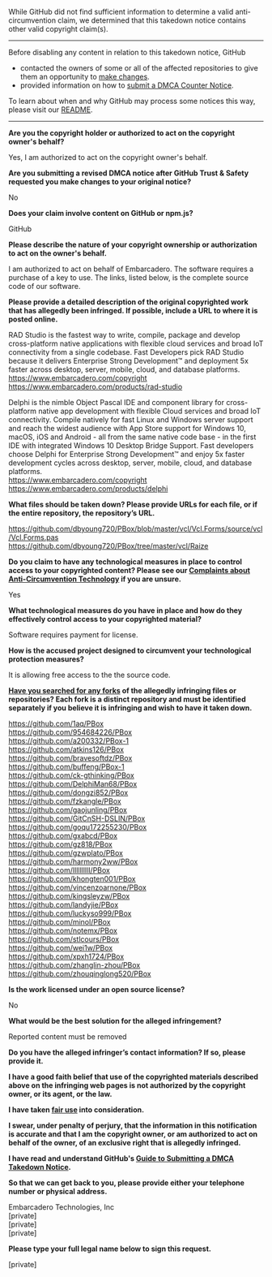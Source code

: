 While GitHub did not find sufficient information to determine a valid anti-circumvention claim, we determined that this takedown notice contains other valid copyright claim(s).

---

Before disabling any content in relation to this takedown notice, GitHub
- contacted the owners of some or all of the affected repositories to give them an opportunity to [make changes](https://docs.github.com/en/github/site-policy/dmca-takedown-policy#a-how-does-this-actually-work).
- provided information on how to [submit a DMCA Counter Notice](https://docs.github.com/en/articles/guide-to-submitting-a-dmca-counter-notice).

To learn about when and why GitHub may process some notices this way, please visit our [README](https://github.com/github/dmca/blob/master/README.md#anatomy-of-a-takedown-notice).

---

**Are you the copyright holder or authorized to act on the copyright owner's behalf?**

Yes, I am authorized to act on the copyright owner's behalf.

**Are you submitting a revised DMCA notice after GitHub Trust & Safety requested you make changes to your original notice?**

No

**Does your claim involve content on GitHub or npm.js?**

GitHub

**Please describe the nature of your copyright ownership or authorization to act on the owner's behalf.**

I am authorized to act on behalf of Embarcadero. The software requires a purchase of a key to use. The links, listed below, is the complete source code of our software.

**Please provide a detailed description of the original copyrighted work that has allegedly been infringed. If possible, include a URL to where it is posted online.**

RAD Studio is the fastest way to write, compile, package and develop cross-platform native applications with flexible cloud services and broad IoT connectivity from a single codebase. Fast Developers pick RAD Studio because it delivers Enterprise Strong Development™ and deployment 5x faster across desktop, server, mobile, cloud, and database platforms.  
https://www.embarcadero.com/copyright  
https://www.embarcadero.com/products/rad-studio

Delphi is the nimble Object Pascal IDE and component library for cross-platform native app development with flexible Cloud services and broad IoT connectivity. Compile natively for fast Linux and Windows server support and reach the widest audience with App Store support for Windows 10, macOS, iOS and Android - all from the same native code base - in the first IDE with integrated Windows 10 Desktop Bridge Support. Fast developers choose Delphi for Enterprise Strong Development™ and enjoy 5x faster development cycles across desktop, server, mobile, cloud, and database platforms.  
https://www.embarcadero.com/copyright  
https://www.embarcadero.com/products/delphi

**What files should be taken down? Please provide URLs for each file, or if the entire repository, the repository’s URL.**

https://github.com/dbyoung720/PBox/blob/master/vcl/Vcl.Forms/source/vcl/Vcl.Forms.pas  
https://github.com/dbyoung720/PBox/tree/master/vcl/Raize

**Do you claim to have any technological measures in place to control access to your copyrighted content? Please see our <a href="https://docs.github.com/articles/guide-to-submitting-a-dmca-takedown-notice#complaints-about-anti-circumvention-technology">Complaints about Anti-Circumvention Technology</a> if you are unsure.**

Yes

**What technological measures do you have in place and how do they effectively control access to your copyrighted material?**

Software requires payment for license.

**How is the accused project designed to circumvent your technological protection measures?**

It is allowing free access to the the source code.

**<a href="https://docs.github.com/articles/dmca-takedown-policy#b-what-about-forks-or-whats-a-fork">Have you searched for any forks</a> of the allegedly infringing files or repositories? Each fork is a distinct repository and must be identified separately if you believe it is infringing and wish to have it taken down.**

https://github.com/1aq/PBox  
https://github.com/954684226/PBox  
https://github.com/a200332/PBox-1  
https://github.com/atkins126/PBox  
https://github.com/bravesoftdz/PBox  
https://github.com/buffeng/PBox-1  
https://github.com/ck-gthinking/PBox  
https://github.com/DelphiMan68/PBox  
https://github.com/dongzi852/PBox  
https://github.com/fzkangle/PBox  
https://github.com/gaojunling/PBox  
https://github.com/GitCnSH-DSLIN/PBox  
https://github.com/goqu172255230/PBox  
https://github.com/gxabcd/PBox  
https://github.com/gz818/PBox  
https://github.com/gzwplato/PBox  
https://github.com/harmony2ww/PBox  
https://github.com/IllllllllI/PBox  
https://github.com/khongten001/PBox  
https://github.com/vincenzoarnone/PBox  
https://github.com/kingsleyzw/PBox  
https://github.com/landyjie/PBox  
https://github.com/luckyso999/PBox  
https://github.com/minol/PBox  
https://github.com/notemx/PBox  
https://github.com/stlcours/PBox  
https://github.com/wei1w/PBox  
https://github.com/xpxh1724/PBox  
https://github.com/zhanglin-zhou/PBox  
https://github.com/zhouqinglong520/PBox  

**Is the work licensed under an open source license?**

No

**What would be the best solution for the alleged infringement?**

Reported content must be removed

**Do you have the alleged infringer’s contact information? If so, please provide it.**

**I have a good faith belief that use of the copyrighted materials described above on the infringing web pages is not authorized by the copyright owner, or its agent, or the law.**

**I have taken <a href="https://www.lumendatabase.org/topics/22">fair use</a> into consideration.**

**I swear, under penalty of perjury, that the information in this notification is accurate and that I am the copyright owner, or am authorized to act on behalf of the owner, of an exclusive right that is allegedly infringed.**

**I have read and understand GitHub's <a href="https://docs.github.com/articles/guide-to-submitting-a-dmca-takedown-notice/">Guide to Submitting a DMCA Takedown Notice</a>.**

**So that we can get back to you, please provide either your telephone number or physical address.**

Embarcadero Technologies, Inc  
[private]  
[private]  
[private]  

**Please type your full legal name below to sign this request.**

[private]
